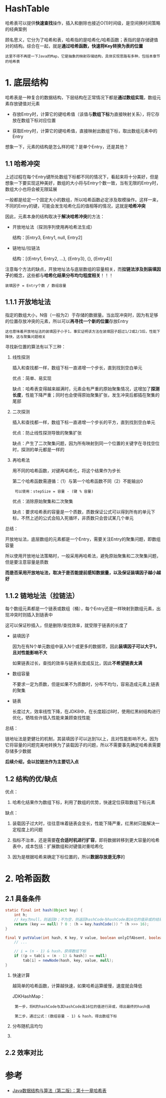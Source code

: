 # HashTable

哈希表可以提供**快速查找**操作，插入和删除也接近O(1)时间级，是空间换时间策略的经典案例

顾名思义，它分为了哈希和表，哈希指的是哈希化/哈希函数；表指的是存储键值对的结构。综合在一起，就是**通过哈希函数，快速将Key转换为表的位置**

    这里不得不再提一下Java的Map，它是抽象的映射存储结构，具体实现思路有多种，包括本章节的哈希表

# **1. 底层结构**

哈希表是一种复合的数据结构，下层结构在正常情况下都是**通过数组实现**，数组元素存放键值对元素

- 存放Entry时，计算它的键哈希值（该值与**数组下标**为直接映射关系），将它存放在数组下标对应位置

- 获取Entry时，计算它的键哈希值，直接映射出数组下标，取出数组元素中的Entry

想象一下，元素的结构是怎么样的呢？是单个Entry，还是其他？

## **1.1 哈希冲突**

上述过程在每个Entry键所处数组下标都不同的情况下，看起来将十分美好，但是想象一下要实现这种美好，数组的大小将与Entry个数一致，当有无限的Entry时，数组大小也将会被无限延展

一般都是给定一个固定大小的数组，所以哈希函数必定涉及取模操作。这样一来，不同的Entry的键，可能会发生哈希化后的值相等的情况，这就是**哈希冲突**

因此，元素本身的结构取决于**解决哈希冲突**的方法：

- 开放地址法（探测序列使用再哈希法生成）

    结构：[Entry3, Entry1, null, Entry2]

- 链地址/拉链法

    结构：[{Entry1, Entry2, ...}, {Entry3}, {}, {Entry4}]

注意每个方法的缺点，开放地址法与底层数组的容量相关，而**拉链法涉及到装填因子**的概念，这些都与**哈希化结果分布均匀程度相关**！！！

    装填因子 = Entry个数 / 数组容量

## **1.1.1 开放地址法**

指定的数组大小，N倍（一般为2）于存储的数据量。当出现冲突时，因为有足够的位置存放冲突的元素，所以可以**再寻找一个新的位置**存放Entry

    这也意味着开放地址法的装填因子小于1，事实证明该方法在装填因子超过1/2或2/3后，性能下降快，这与聚集问题相关

寻找新位置的算法有以下三种：

1. 线性探测

    插入和查找都一样，数组下标一直递增一个步长，直到找到空白单元

    优点：简单、易实现

    缺点：哈希表变得越来越满时，元素会有严重的原始聚集情况，这增加了**探测长度**，性能下降严重；同时也会使得原始聚集扩张，发生冲突后都插在聚集的尾部

2. 二次探测

    插入和查找都一样，数组下标一直递增一个步长的平方，直到找到空白单元

    优点：防止线性探测导致的聚集扩张

    缺点：产生了二次聚集问题，因为所有映射到同一个位置的关键字在寻找空位时，探测的单元都是一样的

3. 再哈希法

    用不同的哈希函数，对键再哈希化，将这个结果作为步长

    第二个哈希函数需遵循：（1）与第一个哈希函数不同（2）不能输出0

        可以使用：stepSize = 容量 - (键 % 容量)

    优点：消除原始聚集和二次聚集

    缺点：要求哈希表的容量是一个质数，质数保证公式可以得到所有的单元下标，不然上述的公式会陷入死循环，非质数只会尝试某几个单元

总结：

开放地址法，底层数组的元素都是一个Entry，需要关注Entry的聚集问题，即数组容量

所以使用开放地址法策略时，一般采用再哈希法，避免原始聚集和二次聚集问题，但是要注意容量是质数

**而是否采用开放地址法，取决于是否能提前感知数据量，以及保证装填因子越小越好**

## **1.1.2 链地址法（拉链法）**

每个数组元素都是一个链表或数组（桶），每个Entry还是一样映射到数组元素，出现冲突时则插入到链表中

这可以保证秒插入，但是删除/查找效率，就受限于链表的长度了

- 装填因子

    因为在有N个单元数组中装入N个或更多的数据项，因此**装填因子可以大于1，且对性能影响不大**
    
    如果链表过长，查找的效率与链表长度成反比，因此**不希望链表太满**

- 数组容量

    不要求一定为质数，但是如果不为质数时，分布不均匀，容易造成元素上链表的聚集

- 链表

    长度过大，效率线性下降，在JDK8中，在长度超过8时，使用红黑树结构进行优化，牺牲些许插入性能来兼顾查找性能

总结：

链地址法是更健壮的机制，其装填因子可以达到1以上，且对性能影响不大。因为它将容量的问题完美地转换为了装载因子的问题，所以不需要事先确定哈希表需要存储多少数据

**后续介绍，会以拉链法作为主要切入点**

## **1.2 结构的优/缺点**

优点：

1. 哈希化结果作为数组下标，利用了数组的优势，快速定位获取数组下标元素

缺点：

1. 装载因子过大时，往往意味着链表会变长，性能下降严重，红黑树只能解决一定程度上的问题

2. 指标不治本，还是需要**在合适时机进行扩容**，即将数据转移到更大容量的哈希表中，成本包括：扩展数组和对键值对重哈希化

3. 因为是根据哈希来确定下标位置的，所以**数据存放是无序**的

# **2. 哈希函数**

## **2.1 具备条件**

```java
static final int hash(Object key) {
    int h;
    // key为null，则返回0；不为空，则返回hashCode与hashCode高16位的值异或的结果
    return (key == null) ? 0 : (h = key.hashCode()) ^ (h >>> 16);
}

final V putValue(int hash, K key, V value, boolean onlyIfAbsent, boolean evict) {
    // ...

    // i = (n - 1) & hash，获得数组下标
    if ((p = tab[i = (n - 1) & hash]) == null)
        tab[i] = newNode(hash, key, value, null);
}
```

1. 快速计算

    越简单的哈希函数，计算越快速，如果哈希运算缓慢，速度就会降低

    JDKHashMap：

        第一步，将K的hashCode与其hashCode高16位的值进行异或，得出最终的hash值
        
        第二步，通过公式：(数组容量 - 1) & hash，得出数组下标

2. 分布随机且均匀

3. 

## **2.2 效率对比**

# 参考
- [Java数据结构与算法（第二版）：第十一章哈希表]()
